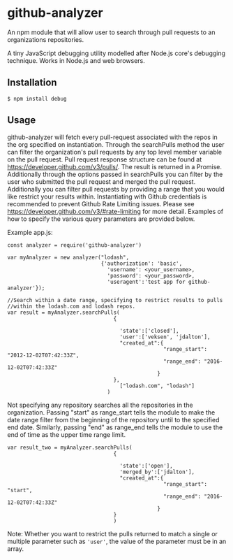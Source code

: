 # github-analyzer
An npm module that will allow user to search through pull requests to an organizations repositories.

A tiny JavaScript debugging utility modelled after Node.js core's debugging technique. Works in Node.js and web browsers.

## Installation

```
$ npm install debug
```
## Usage

github-analyzer will fetch every pull-request associated with the repos in the org specified on instantiation.  Through the searchPulls method the user can filter the organization's pull requests by any top level member variable on the pull request.  Pull request response structure can be found at https://developer.github.com/v3/pulls/.  The result is returned in a Promise. Additionally through the options passed in searchPulls you can filter by the user who submitted the pull request and merged the pull request. Additionally you can filter pull requests by providing a range that you would like restrict your results within.  Instantiating with Github credentials is recommended to prevent Github Rate Limiting issues.  Please see https://developer.github.com/v3/#rate-limiting for more detail.  Examples of how to specify the various query parameters are provided below.  


Example app.js:
```
const analyzer = require('github-analyzer')

var myAnalyzer = new analyzer("lodash",
                              {'authorization': 'basic',
                                'username': <your_username>,
                                'password': <your_password>,
                                'useragent':'test app for github-analyzer'});

//Search within a date range, specifying to restrict results to pulls
//within the lodash.com and lodash repos.
var result = myAnalyzer.searchPulls(
                                  {

                                    'state':['closed'],
                                    'user':['veksen', 'jdalton'],
                                    "created_at":{
                                                  "range_start": "2012-12-02T07:42:33Z",
                                                  "range_end": "2016-12-02T07:42:33Z"
                                                }
                                  },
                                    ["lodash.com", "lodash"]
                                )
```
Not specifying any repository searches all the repositories in the organization.  Passing "start" as range_start tells the module to make the date range filter from the beginning of the repository until to the specified end date. Similarly, passing "end" as range_end tells the module to use the end of time as the upper time range limit.
```
var result_two = myAnalyzer.searchPulls(
                                  {

                                    'state':['open'],
                                    'merged_by':['jdalton'],
                                    "created_at":{
                                                  "range_start": "start",
                                                  "range_end": "2016-12-02T07:42:33Z"
                                                }
                                  }  
                                  )
```
Note: Whether you want to restrict the pulls returned to match a single or multiple parameter such as ```'user'```, the value of the parameter must be in an array.
